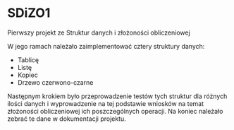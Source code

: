 # SDiZO1
Pierwszy projekt ze Struktur danych i złożoności obliczeniowej

W jego ramach należało zaimplementować cztery struktury danych:
* Tablicę
* Listę
* Kopiec
* Drzewo czerwono-czarne

Następnym krokiem było przeprowadzenie testów tych struktur dla różnych ilości danych i wyprowadzenie na tej podstawie wniosków na temat złożoności obliczeniowej ich poszczególnych operacji. Na koniec należało zebrać te dane w dokumentacji projektu.
